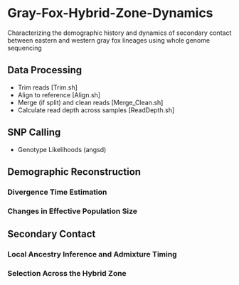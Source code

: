 # Gray-Fox-Hybrid-Zone-Dynamics
Characterizing the demographic history and dynamics of secondary contact between eastern and western gray fox lineages using whole genome sequencing

## **Data Processing**
* Trim reads [Trim.sh]
* Align to reference [Align.sh]
* Merge (if split) and clean reads [Merge_Clean.sh]
* Calculate read depth across samples [ReadDepth.sh]

## SNP Calling
* Genotype Likelihoods (angsd)

## Demographic Reconstruction
### Divergence Time Estimation
### Changes in Effective Population Size

## Secondary Contact
### Local Ancestry Inference and Admixture Timing
### Selection Across the Hybrid Zone


